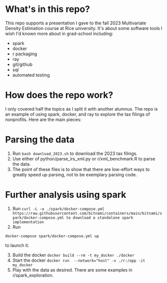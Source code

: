 # What's in this repo?
This repo supports a presentation I gave to the fall 2023 Multivariate Density Estimation course at Rice university. It's about some software tools I wish I'd known more about in grad-school including:

* spark
* docker
* r packaging
* ray
* git/github
* sql
* automated testing

# How does the repo work?
I only covered half the topics as I split it with another alumnus. The repo is an example of using spark, docker, and ray to explore the tax filings of nonprofits.  Here are the main pieces:

# Parsing the data
1. Run `bash download_2023.sh` to download the 2023 tax filings.
2. Use either of python/parse_irs_xml.py or r/xml_benchmark.R to parse the data.
3. The point of these files is to show that there are low-effort ways to greatly speed up parsing, not to be exemplary parsing code.

# Further analysis using spark
1. Run ```curl -L -o ./spark/docker-compose.yml  https://raw.githubusercontent.com/bitnami/containers/main/bitnami/spark/docker-compose.yml to download a standalone spark implementation```
2. Run
```
docker-compose spark/docker-compose.yml up
```
to launch it.

3. Build the docker `docker build --rm -t my_docker ./docker`
4. Start the docker `docker run  --network="host" -v ./r:/app -it my_docker`
5. Play with the data as desired.  There are some examples in r/spark_exploration.